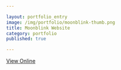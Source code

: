 ```yaml
---

layout: portfolio_entry  
image: /img/portfolio/moonblink-thumb.png 
title: Moonblink Website  
category: portfolio  
published: true  

---
```


<a class="button" href="http://www.moonblink.com" target="_blank">View Online</a>
